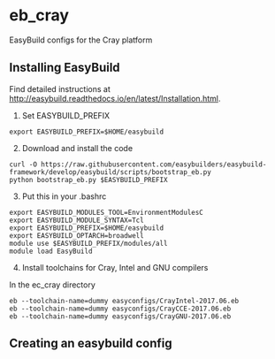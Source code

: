 # eb_cray
EasyBuild configs for the Cray platform

## Installing EasyBuild

Find detailed instructions at  http://easybuild.readthedocs.io/en/latest/Installation.html. 

 1. Set EASYBUILD_PREFIX

```
export EASYBUILD_PREFIX=$HOME/easybuild
```

 2. Download and install the code 
```
curl -O https://raw.githubusercontent.com/easybuilders/easybuild-framework/develop/easybuild/scripts/bootstrap_eb.py
python bootstrap_eb.py $EASYBUILD_PREFIX
```

 3. Put this in your .bashrc
```
export EASYBUILD_MODULES_TOOL=EnvironmentModulesC
export EASYBUILD_MODULE_SYNTAX=Tcl
export EASYBUILD_PREFIX=$HOME/easybuild
export EASYBUILD_OPTARCH=broadwell
module use $EASYBUILD_PREFIX/modules/all
module load EasyBuild
```

 4. Install toolchains for Cray, Intel and GNU compilers

In the ec_cray directory
```
eb --toolchain-name=dummy easyconfigs/CrayIntel-2017.06.eb
eb --toolchain-name=dummy easyconfigs/CrayCCE-2017.06.eb
eb --toolchain-name=dummy easyconfigs/CrayGNU-2017.06.eb
```

## Creating an easybuild config


